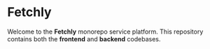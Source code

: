 # Fetchly

Welcome to the **Fetchly** monorepo service platform. This repository contains both the **frontend** and **backend** codebases.
